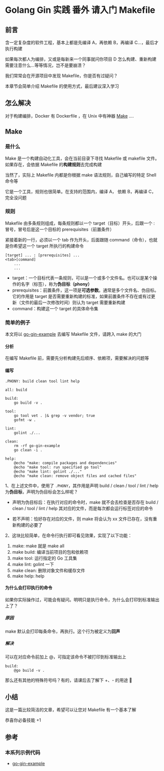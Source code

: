 # Golang Gin 实践 番外 请入门 Makefile

## 前言

含一定复杂度的软件工程，基本上都是先编译 A，再依赖 B，再编译 C...，最后才执行构建

如果每次都人为编排，又或是每新来一个同事就问你项目 D 怎么构建、重新构建需要注意什么...等等情况，岂不是要崩溃？

我们常常会在开源项目中发现 Makefile，你是否有过疑问？

本章节会简单介绍 Makefile 的使用方式，最后建议深入学习

## 怎么解决

对于构建编排，Docker 有 Dockerfile ，在 Unix 中有神器 [Make](https://en.wikipedia.org/wiki/Make_%28software%29) ....

## Make

### 是什么

Make 是一个构建自动化工具，会在当前目录下寻找 Makefile 或 makefile 文件。如果存在，会依据 Makefile 的**构建规则**去完成构建

当然了，实际上 Makefile 内都是你根据 make 语法规则，自己编写的特定 Shell 命令等

它是一个工具，规则也很简单。在支持的范围内，编译 A， 依赖 B，再编译 C，完全没问题

### 规则

Makefile 由多条规则组成，每条规则都以一个 target（目标）开头，后跟一个 : 冒号，冒号后是这一个目标的 prerequisites（前置条件）

紧接着新的一行，必须以一个 tab 作为开头，后面跟随 command（命令），也就是你希望这一个 target 所执行的构建命令

```
[target] ... : [prerequisites] ...
<tab>[command]
    ...
    ...
```

- target：一个目标代表一条规则，可以是一个或多个文件名。也可以是某个操作的名字（标签），称为**伪目标（phony）**
- prerequisites：前置条件，这一项是**可选参数**。通常是多个文件名、伪目标。它的作用是 target 是否需要重新构建的标准，如果前置条件不存在或有过更新（文件的最后一次修改时间）则认为 target 需要重新构建
- command：构建这一个 target 的具体命令集

### 简单的例子

本文将以 [go-gin-example](https://github.com/EDDYCJY/go-gin-example) 去编写 Makefile 文件，请跨入 make 的大门

#### 分析

在编写 Makefile 前，需要先分析构建先后顺序、依赖项，需要解决的问题等

#### 编写

```
.PHONY: build clean tool lint help

all: build

build:
	go build -v .

tool:
	go tool vet . |& grep -v vendor; true
	gofmt -w .

lint:
	golint ./...

clean:
	rm -rf go-gin-example
	go clean -i .

help:
	@echo "make: compile packages and dependencies"
	@echo "make tool: run specified go tool"
	@echo "make lint: golint ./..."
	@echo "make clean: remove object files and cached files"
```

1、在上述文件中，使用了 `.PHONY`，其作用是声明 build / clean / tool / lint / help 为**伪目标**，声明为伪目标会怎么样呢？

- 声明为伪目标后：在执行对应的命令时，make 就不会去检查是否存在 build / clean / tool / lint / help 其对应的文件，而是每次都会运行标签对应的命令

- 若不声明：恰好存在对应的文件，则 make 将会认为 xx 文件已存在，没有重新构建的必要了

2、这块比较简单，在命令行执行即可看见效果，实现了以下功能：

1. make: make 就是 make all
2. make build: 编译当前项目的包和依赖项
3. make tool: 运行指定的 Go 工具集
4. make lint: golint 一下
5. make clean: 删除对象文件和缓存文件
6. make help: help

#### 为什么会打印执行的命令

如果你实际操作过，可能会有疑问。明明只是执行命令，为什么会打印到标准输出上了？

##### 原因

make 默认会打印每条命令，再执行。这个行为被定义为**回声**

##### 解决

可以在对应命令前加上 @，可指定该命令不被打印到标准输出上

```
build:
	@go build -v .
```

那么还有其他的特殊符号吗？有的，请课后去了解下 +、- 的用途 🤩

## 小结

这是一篇比较简洁的文章，希望可以让您对 Makefile 有一个基本了解

恭喜你必备技能 +1

## 参考

### 本系列示例代码

- [go-gin-example](https://github.com/EDDYCJY/go-gin-example)
